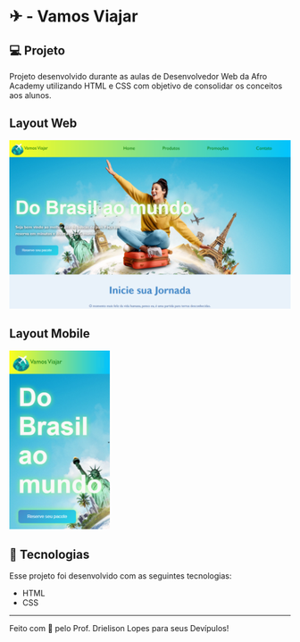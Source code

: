 # ✈ - Vamos Viajar

## 💻 Projeto

Projeto desenvolvido durante as aulas de Desenvolvedor Web da Afro Academy utilizando HTML e CSS com objetivo de consolidar os conceitos aos alunos.

## Layout Web
<img src="img/github/VV-web.png" width="540px" />

## Layout Mobile
<img src="img/github/VV-mobile.png" width="180px" />


## 🚀 Tecnologias

Esse projeto foi desenvolvido com as seguintes tecnologias:

- HTML
- CSS

---

Feito com 💙 pelo Prof. Drielison Lopes para seus Devípulos!
